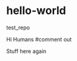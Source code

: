 # hello-world
test_repo

Hi Humans
<other text here>
#comment out
<!-- other comment outs -->
Stuff here again
